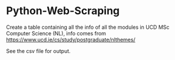 # Python-Web-Scraping
Create a table containing all the info of all the modules in UCD MSc Computer Science (NL), info comes from
https://www.ucd.ie/cs/study/postgraduate/nlthemes/

See the csv file for output.
